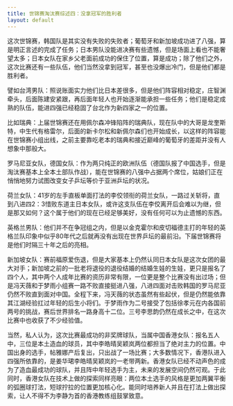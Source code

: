 ```yaml
---
title: 世锦赛淘汰赛综述四：没拿冠军的胜利者
layout: default
---
```


这次世锦赛，韩国队是其实没有失败的失败者；葡萄牙和新加坡成功进了八强，算是明正言述的完成了任务；日本男队没能进决赛有些遗憾，但是场面上看也不能奢望太多；日本女队在家乡父老面前成功的保住了位置，算是成功；除了他们之外，这次比赛还有一些队伍，他们当然没拿到冠军，甚至也没爆出冷门，但是他们都是胜利者。

譬如台湾男队：照说账面实力他们比日本差很多，但是他们阵容相对稳定，庄智渊牵头，后面陈建安紧跟，再后面年轻人也开始逐渐能承担一些任务；他们是稳定成熟的队伍，能进四强已经稳固了台北作为新四家之一的位置。

比如瑞典：上届世锦赛还在用佩尔森冲锋陷阵的瑞典队，现在队中的大哥是龙奎斯特，中生代有格雷尔，后面的新卡尔松和新佩尔森们也开始成长，以这样的阵容能在世锦赛小组出线，之前主要靠吃老本的瑞典和接近巅峰的葡萄牙的差距并没有人想象中那般大。

罗马尼亚女队，德国女队：作为两只纯正的欧洲队伍（德国队报了中国选手，但是淘汰赛基本上全本土部队作战），能在世锦赛的八强中占据两个席位，姑娘们正在悄悄地努力试图改变女子乒坛等价于亚洲乒坛的状况。

荷兰女队：41岁的左手直板单面打法的李佼领衔的荷兰女队，一路过关斩将，直到八进四2：3惜败东道主日本女队，或许这支队伍在李佼离开后会难以为继，但是那又如何？这个属于他们的现在已经足够美好，没有任何可以为止遗憾的东西。

英格兰男队：他们并不在争冠组之内，但是以金克霍尔和皮切福德主打的年轻的英格兰队印象中似乎80年代之后就再没有出现在世界乒坛的最前沿。下届世锦赛将是他们时隔三十年之后的亮相。

新加坡女队：赛前福原爱伤退，但是大家基本上仍然认同日本女队是这次女团的最大对手；新加坡之前的一批老将退役的退役结婚的结婚生娃的生娃，更只是报名了四个人，其中两个人成年比赛的资历非常有限，一位更是整个比赛没有出过场；但是冯天薇和于梦雨小组赛一路不败直接挺进八强，八进四面对击败韩国的罗马尼亚仍然不败直到面对中国。全程下来，冯天薇的状态虽然有些起伏，但是仍然能依靠其江湖经验扛过年轻的后生小将们。于梦雨作为二号接受了包括徐孝元在内各国前两号的挑战，赛后世界排名一路身高十二位。三号李思韵仍然在成长之中，在这次比赛中也收获了不少经验值。

当然，私人认为，这次比赛最成功的非奖牌球队，当属中国香港女队：报名五人中，三位是本土造血的球员，其中李皓晴吴颖岚两位都担当了绝对主力的位置。中国出身的选手，帖雅娜产后复出，只出战了一场比赛；大多数情况下，香港队进入四强所依靠的，是姜华珺李皓晴吴颖岚的一老带两新。香港女队已经不动声色的成为了造血最成功的球队，并且阵中年轻选手为主，未来的发展空间仍然可观。于此同时，香港女队在技术上做的探索同样亮眼：两位本土选手的风格是更加两翼平衡的弧圈球打法，短球拧拉的位置更加核心化。能同时培养新人并且在打法上做出探索，让人不得不为李静为首的香港教练组鼓掌致意。



